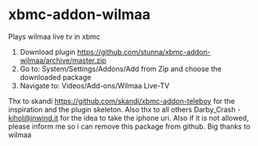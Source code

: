 xbmc-addon-wilmaa
=================

Plays wilmaa live tv in xbmc

1. Download plugin https://github.com/stunna/xbmc-addon-wilmaa/archive/master.zip
2. Go to: System/Settings/Addons/Add from Zip and choose the downloaded package
3. Navigate to: Videos/Add-ons/Wilmaa Live-TV

Thx to skandi https://github.com/skandi/xbmc-addon-teleboy for the inspiration and the plugin skeleton. 
Also thx to all others Darby_Crash - kihol@inwind.it for the idea to take the iphone uri. 
Also if it is not allowed, please inform me so i can remove this package from github. Big thanks to wilmaa
